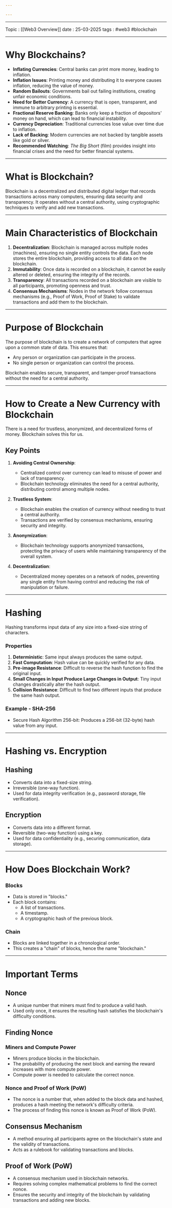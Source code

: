 ```yaml
---

---
```


---
Topic : [[Web3 Overview]]
date : 25-03-2025
	tags : #web3 #blockchain  

---
# Why Blockchains?

- **Inflating Currencies**: Central banks can print more money, leading to inflation.
- **Inflation Issues**: Printing money and distributing it to everyone causes inflation, reducing the value of money.
- **Random Bailouts**: Governments bail out failing institutions, creating unfair economic conditions.
- **Need for Better Currency**: A currency that is open, transparent, and immune to arbitrary printing is essential.
- **Fractional Reserve Banking**: Banks only keep a fraction of depositors' money on hand, which can lead to financial instability.
- **Currency Depreciation**: Traditional currencies lose value over time due to inflation.
- **Lack of Backing**: Modern currencies are not backed by tangible assets like gold or silver.
- **Recommended Watching**: *The Big Short* (film) provides insight into financial crises and the need for better financial systems.

---

# What is Blockchain?

Blockchain is a decentralized and distributed digital ledger that records transactions across many computers, ensuring data security and transparency. It operates without a central authority, using cryptographic techniques to verify and add new transactions.

---

# Main Characteristics of Blockchain

1. **Decentralization**: Blockchain is managed across multiple nodes (machines), ensuring no single entity controls the data. Each node stores the entire blockchain, providing access to all data on the blockchain.
2. **Immutability**: Once data is recorded on a blockchain, it cannot be easily altered or deleted, ensuring the integrity of the records.
3. **Transparency**: All transactions recorded on a blockchain are visible to all participants, promoting openness and trust.
4. **Consensus Mechanisms**: Nodes in the network follow consensus mechanisms (e.g., Proof of Work, Proof of Stake) to validate transactions and add them to the blockchain.

---

# Purpose of Blockchain

The purpose of blockchain is to create a network of computers that agree upon a common state of data. This ensures that:

- Any person or organization can participate in the process.
- No single person or organization can control the process.

Blockchain enables secure, transparent, and tamper-proof transactions without the need for a central authority.

---

# How to Create a New Currency with Blockchain

There is a need for trustless, anonymized, and decentralized forms of money. Blockchain solves this for us.

## Key Points

1. **Avoiding Central Ownership**:  
    - Centralized control over currency can lead to misuse of power and lack of transparency.
    - Blockchain technology eliminates the need for a central authority, distributing control among multiple nodes.

2. **Trustless System**:  
    - Blockchain enables the creation of currency without needing to trust a central authority.
    - Transactions are verified by consensus mechanisms, ensuring security and integrity.

3. **Anonymization**:  
    - Blockchain technology supports anonymized transactions, protecting the privacy of users while maintaining transparency of the overall system.

4. **Decentralization**:  
    - Decentralized money operates on a network of nodes, preventing any single entity from having control and reducing the risk of manipulation or failure.

---

# Hashing

Hashing transforms input data of any size into a fixed-size string of characters.

### Properties

1. **Deterministic**: Same input always produces the same output.
2. **Fast Computation**: Hash value can be quickly verified for any data.
3. **Pre-image Resistance**: Difficult to reverse the hash function to find the original input.
4. **Small Changes in Input Produce Large Changes in Output**: Tiny input changes drastically alter the hash output.
5. **Collision Resistance**: Difficult to find two different inputs that produce the same hash output.

### Example - SHA-256

- Secure Hash Algorithm 256-bit: Produces a 256-bit (32-byte) hash value from any input.

---

# Hashing vs. Encryption

## Hashing

- Converts data into a fixed-size string.
- Irreversible (one-way function).
- Used for data integrity verification (e.g., password storage, file verification).

## Encryption

- Converts data into a different format.
- Reversible (two-way function) using a key.
- Used for data confidentiality (e.g., securing communication, data storage).

---

# How Does Blockchain Work?

### Blocks

- Data is stored in "blocks."
- Each block contains:
    - A list of transactions.
    - A timestamp.
    - A cryptographic hash of the previous block.

### Chain

- Blocks are linked together in a chronological order.
- This creates a "chain" of blocks, hence the name "blockchain."

---

# Important Terms

## Nonce

- A unique number that miners must find to produce a valid hash.
- Used only once, it ensures the resulting hash satisfies the blockchain's difficulty conditions.

## Finding Nonce

### Miners and Compute Power

- Miners produce blocks in the blockchain.
- The probability of producing the next block and earning the reward increases with more compute power.
- Compute power is needed to calculate the correct nonce.

### Nonce and Proof of Work (PoW)

- The nonce is a number that, when added to the block data and hashed, produces a hash meeting the network's difficulty criteria.
- The process of finding this nonce is known as Proof of Work (PoW).

## Consensus Mechanism

- A method ensuring all participants agree on the blockchain's state and the validity of transactions.
- Acts as a rulebook for validating transactions and blocks.

## Proof of Work (PoW)

- A consensus mechanism used in blockchain networks.
- Requires solving complex mathematical problems to find the correct nonce.
- Ensures the security and integrity of the blockchain by validating transactions and adding new blocks.